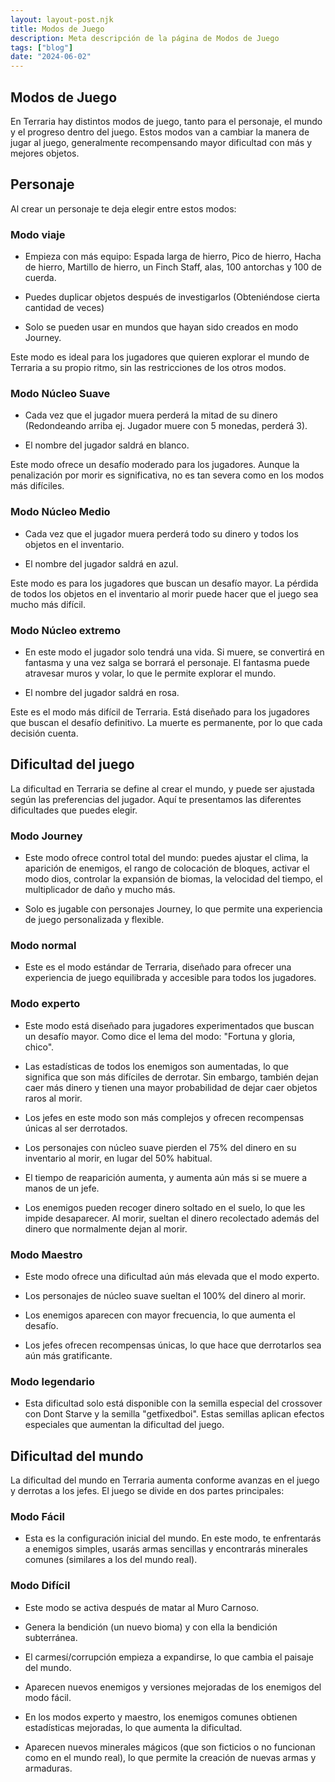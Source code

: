 ```yaml
---
layout: layout-post.njk
title: Modos de Juego
description: Meta descripción de la página de Modos de Juego
tags: ["blog"]
date: "2024-06-02"
---
```


<article>

## Modos de Juego

En Terraria hay distintos modos de juego, tanto para el personaje, el mundo y el progreso dentro del juego. Estos modos van a cambiar la manera de jugar al juego, generalmente recompensando mayor dificultad con más y mejores objetos.

## Personaje

Al crear un personaje te deja elegir entre estos modos:

### Modo viaje

- Empieza con más equipo: Espada larga de hierro, Pico de hierro, Hacha de hierro, Martillo de hierro, un Finch Staff, alas, 100 antorchas y 100 de cuerda.

- Puedes duplicar objetos después de investigarlos (Obteniéndose cierta cantidad de veces)

- Solo se pueden usar en mundos que hayan sido creados en modo Journey.

Este modo es ideal para los jugadores que quieren explorar el mundo de Terraria a su propio ritmo, sin las restricciones de los otros modos.

### Modo Núcleo Suave

- Cada vez que el jugador muera perderá la mitad de su dinero (Redondeando arriba ej. Jugador muere con  5 monedas, perderá 3).

- El nombre del jugador saldrá en blanco.

Este modo ofrece un desafío moderado para los jugadores. Aunque la penalización por morir es significativa, no es tan severa como en los modos más difíciles.

### Modo Núcleo Medio

- Cada vez que el jugador muera perderá todo su dinero y todos los objetos en el inventario.

- El nombre del jugador saldrá en azul.

Este modo es para los jugadores que buscan un desafío mayor. La pérdida de todos los objetos en el inventario al morir puede hacer que el juego sea mucho más difícil.

### Modo Núcleo extremo

- En este modo el jugador solo tendrá una vida. Si muere, se convertirá en fantasma y una vez salga se borrará el personaje. El fantasma puede atravesar muros y volar, lo que le permite explorar el mundo.

- El nombre del jugador saldrá en rosa.

Este es el modo más difícil de Terraria. Está diseñado para los jugadores que buscan el desafío definitivo. La muerte es permanente, por lo que cada decisión cuenta.

## Dificultad del juego

La dificultad en Terraria se define al crear el mundo, y puede ser ajustada según las preferencias del jugador. Aquí te presentamos las diferentes dificultades que puedes elegir.

### Modo Journey

- Este modo ofrece control total del mundo: puedes ajustar el clima, la aparición de enemigos, el rango de colocación de bloques, activar el modo dios, controlar la expansión de biomas, la velocidad del tiempo, el multiplicador de daño y mucho más.

- Solo es jugable con personajes Journey, lo que permite una experiencia de juego personalizada y flexible.

### Modo normal

- Este es el modo estándar de Terraria, diseñado para ofrecer una experiencia de juego equilibrada y accesible para todos los jugadores.

### Modo experto

- Este modo está diseñado para jugadores experimentados que buscan un desafío mayor. Como dice el lema del modo: "Fortuna y gloria, chico".

- Las estadísticas de todos los enemigos son aumentadas, lo que significa que son más difíciles de derrotar. Sin embargo, también dejan caer más dinero y tienen una mayor probabilidad de dejar caer objetos raros al morir.

- Los jefes en este modo son más complejos y ofrecen recompensas únicas al ser derrotados.

- Los personajes con núcleo suave pierden el 75% del dinero en su inventario al morir, en lugar del 50% habitual.

- El tiempo de reaparición aumenta, y aumenta aún más si se muere a manos de un jefe.

- Los enemigos pueden recoger dinero soltado en el suelo, lo que les impide desaparecer. Al morir, sueltan el dinero recolectado además del dinero que normalmente dejan al morir.

### Modo Maestro

- Este modo ofrece una dificultad aún más elevada que el modo experto.

- Los personajes de núcleo suave sueltan el 100% del dinero al morir.

- Los enemigos aparecen con mayor frecuencia, lo que aumenta el desafío.

- Los jefes ofrecen recompensas únicas, lo que hace que derrotarlos sea aún más gratificante.

### Modo legendario

- Esta dificultad solo está disponible con la semilla especial del crossover con Dont Starve y la semilla "getfixedboi". Estas semillas aplican efectos especiales que aumentan la dificultad del juego.

## Dificultad del mundo

La dificultad del mundo en Terraria aumenta conforme avanzas en el juego y derrotas a los jefes. El juego se divide en dos partes principales:

### Modo Fácil

- Esta es la configuración inicial del mundo. En este modo, te enfrentarás a enemigos simples, usarás armas sencillas y encontrarás minerales comunes (similares a los del mundo real).

### Modo Difícil

- Este modo se activa después de matar al Muro Carnoso.

- Genera la bendición (un nuevo bioma) y con ella la bendición subterránea.

- El carmesí/corrupción empieza a expandirse, lo que cambia el paisaje del mundo.

- Aparecen nuevos enemigos y versiones mejoradas de los enemigos del modo fácil.

- En los modos experto y maestro, los enemigos comunes obtienen estadísticas mejoradas, lo que aumenta la dificultad.

- Aparecen nuevos minerales mágicos (que son ficticios o no funcionan como en el mundo real), lo que permite la creación de nuevas armas y armaduras.

</article>